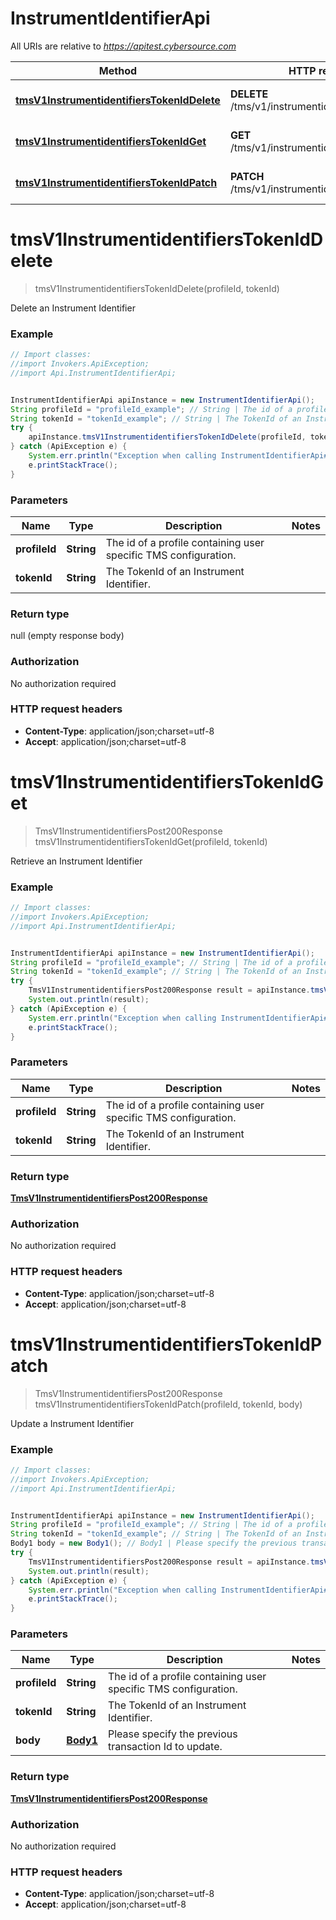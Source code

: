 # InstrumentIdentifierApi

All URIs are relative to *https://apitest.cybersource.com*

Method | HTTP request | Description
------------- | ------------- | -------------
[**tmsV1InstrumentidentifiersTokenIdDelete**](InstrumentIdentifierApi.md#tmsV1InstrumentidentifiersTokenIdDelete) | **DELETE** /tms/v1/instrumentidentifiers/{tokenId} | Delete an Instrument Identifier
[**tmsV1InstrumentidentifiersTokenIdGet**](InstrumentIdentifierApi.md#tmsV1InstrumentidentifiersTokenIdGet) | **GET** /tms/v1/instrumentidentifiers/{tokenId} | Retrieve an Instrument Identifier
[**tmsV1InstrumentidentifiersTokenIdPatch**](InstrumentIdentifierApi.md#tmsV1InstrumentidentifiersTokenIdPatch) | **PATCH** /tms/v1/instrumentidentifiers/{tokenId} | Update a Instrument Identifier


<a name="tmsV1InstrumentidentifiersTokenIdDelete"></a>
# **tmsV1InstrumentidentifiersTokenIdDelete**
> tmsV1InstrumentidentifiersTokenIdDelete(profileId, tokenId)

Delete an Instrument Identifier

### Example
```java
// Import classes:
//import Invokers.ApiException;
//import Api.InstrumentIdentifierApi;


InstrumentIdentifierApi apiInstance = new InstrumentIdentifierApi();
String profileId = "profileId_example"; // String | The id of a profile containing user specific TMS configuration.
String tokenId = "tokenId_example"; // String | The TokenId of an Instrument Identifier.
try {
    apiInstance.tmsV1InstrumentidentifiersTokenIdDelete(profileId, tokenId);
} catch (ApiException e) {
    System.err.println("Exception when calling InstrumentIdentifierApi#tmsV1InstrumentidentifiersTokenIdDelete");
    e.printStackTrace();
}
```

### Parameters

Name | Type | Description  | Notes
------------- | ------------- | ------------- | -------------
 **profileId** | **String**| The id of a profile containing user specific TMS configuration. |
 **tokenId** | **String**| The TokenId of an Instrument Identifier. |

### Return type

null (empty response body)

### Authorization

No authorization required

### HTTP request headers

 - **Content-Type**: application/json;charset=utf-8
 - **Accept**: application/json;charset=utf-8

<a name="tmsV1InstrumentidentifiersTokenIdGet"></a>
# **tmsV1InstrumentidentifiersTokenIdGet**
> TmsV1InstrumentidentifiersPost200Response tmsV1InstrumentidentifiersTokenIdGet(profileId, tokenId)

Retrieve an Instrument Identifier

### Example
```java
// Import classes:
//import Invokers.ApiException;
//import Api.InstrumentIdentifierApi;


InstrumentIdentifierApi apiInstance = new InstrumentIdentifierApi();
String profileId = "profileId_example"; // String | The id of a profile containing user specific TMS configuration.
String tokenId = "tokenId_example"; // String | The TokenId of an Instrument Identifier.
try {
    TmsV1InstrumentidentifiersPost200Response result = apiInstance.tmsV1InstrumentidentifiersTokenIdGet(profileId, tokenId);
    System.out.println(result);
} catch (ApiException e) {
    System.err.println("Exception when calling InstrumentIdentifierApi#tmsV1InstrumentidentifiersTokenIdGet");
    e.printStackTrace();
}
```

### Parameters

Name | Type | Description  | Notes
------------- | ------------- | ------------- | -------------
 **profileId** | **String**| The id of a profile containing user specific TMS configuration. |
 **tokenId** | **String**| The TokenId of an Instrument Identifier. |

### Return type

[**TmsV1InstrumentidentifiersPost200Response**](TmsV1InstrumentidentifiersPost200Response.md)

### Authorization

No authorization required

### HTTP request headers

 - **Content-Type**: application/json;charset=utf-8
 - **Accept**: application/json;charset=utf-8

<a name="tmsV1InstrumentidentifiersTokenIdPatch"></a>
# **tmsV1InstrumentidentifiersTokenIdPatch**
> TmsV1InstrumentidentifiersPost200Response tmsV1InstrumentidentifiersTokenIdPatch(profileId, tokenId, body)

Update a Instrument Identifier

### Example
```java
// Import classes:
//import Invokers.ApiException;
//import Api.InstrumentIdentifierApi;


InstrumentIdentifierApi apiInstance = new InstrumentIdentifierApi();
String profileId = "profileId_example"; // String | The id of a profile containing user specific TMS configuration.
String tokenId = "tokenId_example"; // String | The TokenId of an Instrument Identifier.
Body1 body = new Body1(); // Body1 | Please specify the previous transaction Id to update.
try {
    TmsV1InstrumentidentifiersPost200Response result = apiInstance.tmsV1InstrumentidentifiersTokenIdPatch(profileId, tokenId, body);
    System.out.println(result);
} catch (ApiException e) {
    System.err.println("Exception when calling InstrumentIdentifierApi#tmsV1InstrumentidentifiersTokenIdPatch");
    e.printStackTrace();
}
```

### Parameters

Name | Type | Description  | Notes
------------- | ------------- | ------------- | -------------
 **profileId** | **String**| The id of a profile containing user specific TMS configuration. |
 **tokenId** | **String**| The TokenId of an Instrument Identifier. |
 **body** | [**Body1**](Body1.md)| Please specify the previous transaction Id to update. |

### Return type

[**TmsV1InstrumentidentifiersPost200Response**](TmsV1InstrumentidentifiersPost200Response.md)

### Authorization

No authorization required

### HTTP request headers

 - **Content-Type**: application/json;charset=utf-8
 - **Accept**: application/json;charset=utf-8


